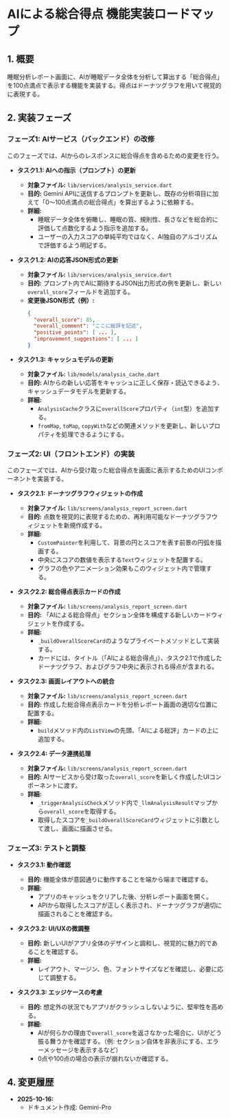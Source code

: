 # AIによる総合得点 機能実装ロードマップ

## 1. 概要

睡眠分析レポート画面に、AIが睡眠データ全体を分析して算出する「総合得点」を100点満点で表示する機能を実装する。得点はドーナツグラフを用いて視覚的に表現する。

## 2. 実装フェーズ

### フェーズ1: AIサービス（バックエンド）の改修

このフェーズでは、AIからのレスポンスに総合得点を含めるための変更を行う。

- **タスク1.1: AIへの指示（プロンプト）の更新**
  - **対象ファイル:** `lib/services/analysis_service.dart`
  - **目的:** Gemini APIに送信するプロンプトを更新し、既存の分析項目に加えて「0〜100点満点の総合得点」を算出するように依頼する。
  - **詳細:**
    - 睡眠データ全体を俯瞰し、睡眠の質、規則性、長さなどを総合的に評価して点数化するよう指示を追加する。
    - ユーザーの入力スコアの単純平均ではなく、AI独自のアルゴリズムで評価するよう明記する。

- **タスク1.2: AIの応答JSON形式の更新**
  - **対象ファイル:** `lib/services/analysis_service.dart`
  - **目的:** プロンプト内でAIに期待するJSON出力形式の例を更新し、新しい`overall_score`フィールドを追加する。
  - **変更後JSON形式（例）:**
    ```json
    {
      "overall_score": 85,
      "overall_comment": "ここに総評を記述",
      "positive_points": [ ... ],
      "improvement_suggestions": [ ... ]
    }
    ```

- **タスク1.3: キャッシュモデルの更新**
  - **対象ファイル:** `lib/models/analysis_cache.dart`
  - **目的:** AIからの新しい応答をキャッシュに正しく保存・読込できるよう、キャッシュデータモデルを更新する。
  - **詳細:**
    - `AnalysisCache`クラスに`overallScore`プロパティ（`int`型）を追加する。
    - `fromMap`, `toMap`, `copyWith`などの関連メソッドを更新し、新しいプロパティを処理できるようにする。

### フェーズ2: UI（フロントエンド）の実装

このフェーズでは、AIから受け取った総合得点を画面に表示するためのUIコンポーネントを実装する。

- **タスク2.1: ドーナツグラフウィジェットの作成**
  - **対象ファイル:** `lib/screens/analysis_report_screen.dart`
  - **目的:** 点数を視覚的に表現するための、再利用可能なドーナツグラフウィジェットを新規作成する。
  - **詳細:**
    - `CustomPainter`を利用して、背景の円とスコアを表す前景の円弧を描画する。
    - 中央にスコアの数値を表示する`Text`ウィジェットを配置する。
    - グラフの色やアニメーション効果もこのウィジェット内で管理する。

- **タスク2.2: 総合得点表示カードの作成**
  - **対象ファイル:** `lib/screens/analysis_report_screen.dart`
  - **目的:** 「AIによる総合得点」セクション全体を構成する新しいカードウィジェットを作成する。
  - **詳細:**
    - `_buildOverallScoreCard`のようなプライベートメソッドとして実装する。
    - カードには、タイトル（「AIによる総合得点」）、タスク2.1で作成したドーナツグラフ、およびグラフ中央に表示される得点が含まれる。

- **タスク2.3: 画面レイアウトへの統合**
  - **対象ファイル:** `lib/screens/analysis_report_screen.dart`
  - **目的:** 作成した総合得点表示カードを分析レポート画面の適切な位置に配置する。
  - **詳細:**
    - `build`メソッド内の`ListView`の先頭、「AIによる総評」カードの上に追加する。

- **タスク2.4: データ連携処理**
  - **対象ファイル:** `lib/screens/analysis_report_screen.dart`
  - **目的:** AIサービスから受け取った`overall_score`を新しく作成したUIコンポーネントに渡す。
  - **詳細:**
    - `_triggerAnalysisCheck`メソッド内で`_llmAnalysisResult`マップから`overall_score`を取得する。
    - 取得したスコアを`_buildOverallScoreCard`ウィジェットに引数として渡し、画面に描画させる。

### フェーズ3: テストと調整

- **タスク3.1: 動作確認**
  - **目的:** 機能全体が意図通りに動作することを端から端まで確認する。
  - **詳細:**
    - アプリのキャッシュをクリアした後、分析レポート画面を開く。
    - APIから取得したスコアが正しく表示され、ドーナツグラフが適切に描画されることを確認する。

- **タスク3.2: UI/UXの微調整**
  - **目的:** 新しいUIがアプリ全体のデザインと調和し、視覚的に魅力的であることを確認する。
  - **詳細:**
    - レイアウト、マージン、色、フォントサイズなどを確認し、必要に応じて調整する。

- **タスク3.3: エッジケースの考慮**
  - **目的:** 想定外の状況でもアプリがクラッシュしないように、堅牢性を高める。
  - **詳細:**
    - AIが何らかの理由で`overall_score`を返さなかった場合に、UIがどう振る舞うかを確認する。（例: セクション自体を非表示にする、エラーメッセージを表示するなど）
    - 0点や100点の場合の表示が崩れないか確認する。

## 4. 変更履歴

- **2025-10-16:**
  - ドキュメント作成: Gemini-Pro